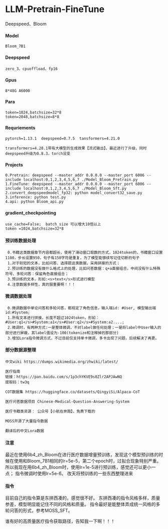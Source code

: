 # LLM-Pretrain-FineTune
Deepspeed、Bloom

#### Model
    Bloom_7B1
 
#### Deepspeed
    zero_3、cpuoffload、fp16
 
#### Gpus
    8*48G A6000

#### Para
    token=1024,batchsize=32*8
    token=2048,batchsize=8*8
   
#### Requriements
    pytorch=1.13.1  deepspeed=0.7.5  tansformers=4.21.0
    
    transformers=4.28.1带有大模型的生成效果【流式输出】，最近进行了升级，同时deepspeed升级为0.8.3，torch没变

#### Projects
    0.Pretrain: deepspeed --master_addr 0.0.0.0 --master_port 6006 --include localhost:0,1,2,3,4,5,6,7 ./Model_Bloom_Pretrain.py
    1.FineTune: deepspeed --master_addr 0.0.0.0 --master_port 6006 --include localhost:0,1,2,3,4,5,6,7 ./Model_Bloom_Sft.py
    2.convert_deepspeedmodel_fp32: python model_convert32_save.py
    3.inference: python test.py
    4.api: python Bloom_api.py
    
  
#### gradient_checkpointing
    use_cache=False;  batch_size 可以增大10倍以上
    token =1024,batchsize=32*8

#### 预训练数据处理
     0.书籍这类数据章节内容都超长，使用了滑动窗口取数的方式，1024token的，书籍窗口设置1100，步长设置950，句子有150字符是重复，为了模型能够续写记住切断的句子
     1.对于较短的文本，比如问答、选择题这类数据，采用拼接的方式；
     2.预训练的数据没有做什么格式上的处理，比如问答数据：q+a直接组合，中间没有什么特殊符号、多轮问答：保留角色直接组合；
     3.预训练的文本，形如:<s>text</s>形式进行模型
     4.注意数据多样性，真的狠重要啊！！！
     
#### 微调数据处理
     0.微调数据中单论问答和多轮问答，都规定了角色信息，输入端id: #User, 模型输出端id:#System;
     1.所有文本进行拼接，长度不超过1024token，形如：#User:q1</s>#System:a1</s>#User:q2</s>#System:a2....;
     2.微调时，有两种方式:一是整体微调，不对label做任何处理；一是将label中User输入的部分进行屏蔽，其label值设为-100(tokenize和注释掉的那部分)
     3.增加Lora指令微调方式，不过目前仅支持单卡微调，多卡出现了问题，后续解决了再更。

####  部分数据源整理
```
中文wiki https://dumps.wikimedia.org/zhwiki/latest/

医疗指南 
链接：https://pan.baidu.com/s/1p3chYKVE9s0Zlr2APJAwNQ 
提取码：tw3q

COT数据集 https://huggingface.co/datasets/QingyiSi/Alpaca-CoT

医疗问答数据项目 Chinese-Medical-Question-Answering-System

医疗书籍类资源： 公众号【小航在奔跑】，免费下载的

MOSS开源了大量指令数据

翻译后的中文Lora数据
```



####  注意
最近在使用6b4_zh_Bloom在进行医疗数据增量预训练，发现这个模型预训练的时候在使用和Bloom_7B1相同的lr=5e-5，第二个epoch时，过拟合现象特别严重。
所以我现在用6b4_zh_Bloom时，使用lr=1e-5进行预训练，感觉还可以更小一点； 指令微调时使用lr=5e-6。
改天将预训练的一些东西整理进来

#### 指令
目前自己的指令算是东拼西凑的，感觉很不好。 东拼西凑的指令风格多样，质量参差，模型明显能记住不同的风格和质量。
指令最好是能整体弄成统一风格的多轮问答的形式，参考MOSS_SFT。

谁有好的高质量医疗指令获取路径，告知我一下啊！！！
